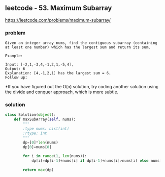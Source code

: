 ## leetcode - 53. Maximum Subarray
https://leetcode.com/problems/maximum-subarray/
### problem
```
Given an integer array nums, find the contiguous subarray (containing at least one number) which has the largest sum and return its sum.

Example:

Input: [-2,1,-3,4,-1,2,1,-5,4],
Output: 6
Explanation: [4,-1,2,1] has the largest sum = 6.
Follow up:
```
*If you have figured out the O(n) solution, try coding another solution using the divide and conquer approach, which is more subtle.


### solution
```python
class Solution(object):
    def maxSubArray(self, nums):
        """
        :type nums: List[int]
        :rtype: int
        """
        dp=[0]*len(nums)
        dp[0]=nums[0]
        
        for i in range(1, len(nums)):
            dp[i]=dp[i-1]+nums[i] if dp[i-1]+nums[i]>nums[i] else nums[i]
            
        return max(dp)
```